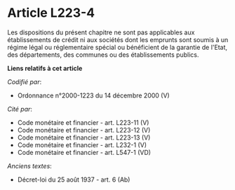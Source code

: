 # Article L223-4

Les dispositions du présent chapitre ne sont pas applicables aux établissements de crédit ni aux sociétés dont les emprunts
sont soumis à un régime légal ou réglementaire spécial ou bénéficient de la garantie de l'Etat, des départements, des
communes ou des établissements publics.

**Liens relatifs à cet article**

_Codifié par_:

  - Ordonnance n°2000-1223 du 14 décembre 2000 (V)

_Cité par_:

  - Code monétaire et financier - art. L223-11 (V)
  - Code monétaire et financier - art. L223-12 (V)
  - Code monétaire et financier - art. L223-13 (V)
  - Code monétaire et financier - art. L232-1 (V)
  - Code monétaire et financier - art. L547-1 (VD)

_Anciens textes_:

  - Décret-loi du 25 août 1937 - art. 6 (Ab)
